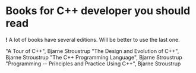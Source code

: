 # Books for C++ developer you should read

**!** A lot of books have several editions. Will be better to use the last one.

"A Tour of C++", Bjarne Stroustrup
"The Design and Evolution of C++", Bjarne Stroustrup
"The C++ Programming Language", Bjarne Stroustrup
"Programming -- Principles and Practice Using C++", Bjarne Stroustrup

